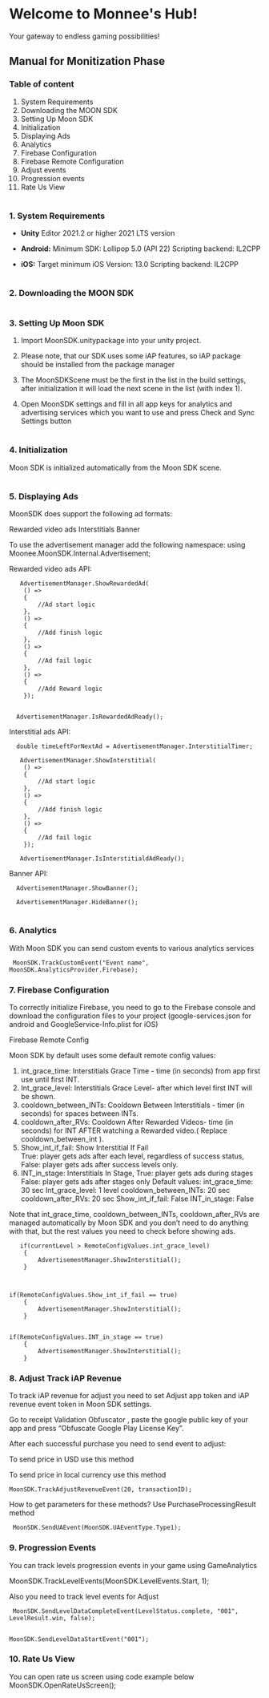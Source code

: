 # Welcome to Monnee's Hub!
Your gateway to endless gaming possibilities!

## Manual for Monitization Phase
### Table of content 
  1. System Requirements
  2. Downloading the MOON SDK
  3. Setting Up Moon SDK
  4. Initialization
  5. Displaying Ads
  6. Analytics
  7. Firebase Configuration
  8. Firebase Remote Configuration
  9. Adjust events
  10. Progression events
  11. Rate Us View

  #
 ### 1. System Requirements

- **Unity** Editor 2021.2 or higher 2021 LTS version

- **Android:**
Minimum SDK: Lollipop 5.0 (API 22)
Scripting backend: IL2CPP

- **iOS:**
Target minimum iOS Version: 13.0
Scripting backend: IL2CPP
#
### 2. Downloading the MOON SDK

#
### 3. Setting Up Moon SDK

  1. Import MoonSDK.unitypackage into your unity project.
  
  2. Please note, that our SDK uses some iAP features, so iAP package should be installed from the package manager
  
  3. The MoonSDKScene must be the first in the list in the build settings, after initialization it will load the next scene in the list (with index 1).
     
  5. Open MoonSDK settings and fill in all app keys for analytics and advertising services which you want to use and press Check and Sync Settings button

#    
### 4. Initialization

Moon SDK is initialized automatically from the Moon SDK scene.
#
### 5. Displaying Ads

MoonSDK does support the following ad formats:

Rewarded video ads
Interstitials
Banner

To use the advertisement manager add the following namespace: 
      using Moonee.MoonSDK.Internal.Advertisement;

Rewarded video ads API:

       AdvertisementManager.ShowRewardedAd(
        () => 
        {
            //Ad start logic
        },
        () =>
        {
            //Add finish logic
        },
        () =>
        {
            //Ad fail logic
        },
        () =>
        {
            //Add Reward logic
        });


      AdvertisementManager.IsRewardedAdReady();

Interstitial ads API:

      double timeLeftForNextAd = AdvertisementManager.InterstitialTimer;

       AdvertisementManager.ShowInterstitial(
        () =>
        {
            //Ad start logic
        },
        () =>
        {
            //Add finish logic
        },
        () =>
        {
            //Ad fail logic
        });

       AdvertisementManager.IsInterstitialdAdReady();

Banner API:

      AdvertisementManager.ShowBanner();

      AdvertisementManager.HideBanner();


#
### 6. Analytics

With Moon SDK you can send custom events to various analytics services

     MoonSDK.TrackCustomEvent("Event name", MoonSDK.AnalyticsProvider.Firebase);
    

### 7. Firebase Configuration

To correctly initialize Firebase, you need to go to the Firebase console and download the configuration files to your project (google-services.json for android and GoogleService-Info.plist for iOS)

Firebase Remote Config 

Moon SDK by default uses some default remote config values:

1. int_grace_time: Interstitials Grace Time - time (in seconds) from app first use until first INT.
2. Int_grace_level: Interstitials Grace Level-  after which level first INT will be shown.
3. cooldown_between_INTs: Cooldown Between Interstitials -  timer (in seconds) for spaces between INTs.
4. cooldown_after_RVs: Cooldown After Rewarded Videos- time (in seconds) for INT AFTER watching a Rewarded video.( Replace cooldown_between_int ).
5. Show_int_if_fail: Show Interstitial If Fail 	
True: player gets ads after each level, regardless of success status,
False:  player gets ads after success levels only.
6. INT_in_stage: Interstitials In Stage,
True: player gets ads during stages
False: player gets ads after stages only
Default values:
int_grace_time: 30 sec
Int_grace_level: 1 level
cooldown_between_INTs: 20 sec
 cooldown_after_RVs: 20 sec
Show_int_if_fail: False
 INT_in_stage: False

Note that int_grace_time, cooldown_between_INTs, cooldown_after_RVs are managed automatically by Moon SDK and you don’t need to do anything with that, but the rest values you need to check before showing ads.


       if(currentLevel > RemoteConfigValues.int_grace_level)
        {
            AdvertisementManager.ShowInterstitial();
        }



    if(RemoteConfigValues.Show_int_if_fail == true)
        {
            AdvertisementManager.ShowInterstitial();
        }


    if(RemoteConfigValues.INT_in_stage == true)
        {
            AdvertisementManager.ShowInterstitial();
        }
### 8. Adjust Track iAP Revenue


To track iAP revenue for adjust you need to set Adjust app token and iAP revenue event token in Moon SDK settings.

Go to receipt Validation Obfuscator , paste the google public key of your app and press “Obfuscate Google Play License Key”.

After each successful purchase you need to send event to adjust:






To send price in USD use this method

To send price in local currency use this method

    MoonSDK.TrackAdjustRevenueEvent(20, transactionID);

How to get parameters for these methods?  Use PurchaseProcessingResult method


     MoonSDK.SendUAEvent(MoonSDK.UAEventType.Type1);

### 9. Progression Events

You can track levels progression events in your game using GameAnalytics



  MoonSDK.TrackLevelEvents(MoonSDK.LevelEvents.Start, 1);

Also you need to track level events for Adjust


     MoonSDK.SendLevelDataCompleteEvent(LevelStatus.complete, "001", LevelResult.win, false);


    MoonSDK.SendLevelDataStartEvent("001");

### 10. Rate Us View

You can open rate us screen using code example below
     MoonSDK.OpenRateUsScreen();




  

